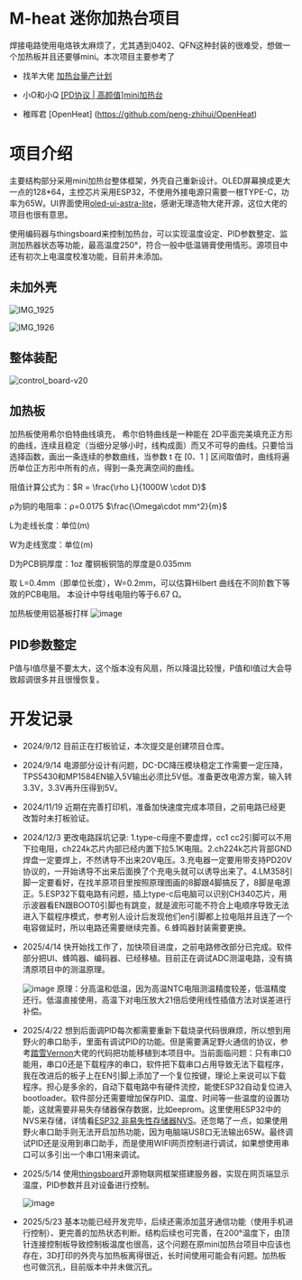# M-heat 迷你加热台项目

焊接电路使用电烙铁太麻烦了，尤其遇到0402、QFN这种封装的很难受，想做一个加热板并且还要够mini。本次项目主要参考了 

* 找羊大佬 [加热台量产计划](https://oshwhub.com/sheep_finder/pcb-heng-wen-jia-re-tai)

* 小O和小Q [[PD协议 | 高颜值]mini加热台](https://oshwhub.com/littleoandlittleq/bian-xie-jia-re-tai)

* 稚晖君 [OpenHeat] (https://github.com/peng-zhihui/OpenHeat)

# 项目介绍

主要结构部分采用mini加热台整体框架，外壳自己重新设计。OLED屏幕换成更大一点的128*64，主控芯片采用ESP32，不使用外接电源只需要一根TYPE-C，功率为65W。UI界面使用[oled-ui-astra-lite](https://github.com/AstraThreshold/oled-ui-astra-lite)，感谢无理造物大佬开源，这位大佬的项目也很有意思。

使用编码器与thingsboard来控制加热台，可以实现温度设定、PID参数整定、监测加热器状态等功能，最高温度250°，符合一般中低温锡膏使用情形。源项目中还有初次上电温度校准功能，目前并未添加。



## 未加外壳
![IMG_1925](https://github.com/maxiro-samurai/picx-images-hosting/raw/master/IMG_1925.6m44r5idvv.webp)


![IMG_1926](https://github.com/maxiro-samurai/picx-images-hosting/raw/master/IMG_1926.7i0m6slaaa.webp)

## 整体装配
![control_board-v20](https://github.com/maxiro-samurai/picx-images-hosting/raw/master/control_board-v20.1vyxfctzbs.webp)
## 加热板
加热板使用希尔伯特曲线填充， 希尔伯特曲线是一种能在 2D平面完美填充正方形的曲线，连续且稳定（当细分足够小时，线构成面）而又不可导的曲线。只要恰当选择函数，画出一条连续的参数曲线，当参数 t 在 [0、1 ] 区间取值时，曲线将遍历单位正方形中所有的点，得到一条充满空间的曲线。

阻值计算公式为：$R = \frac{\rho L}{1000W \cdot D}$

ρ为铜的电阻率：ρ=0.0175 $\frac{\Omega\cdot mm^2}{m}$

L为走线长度：单位(m)

W为走线宽度：单位(m)

D为PCB铜厚度：1oz 覆铜板铜箔的厚度是0.035mm

取 L=0.4mm（即单位长度），W=0.2mm，可以估算Hilbert 曲线在不同阶数下等效的PCB电阻。
本设计中导线电阻约等于6.67 Ω。

加热板使用铝基板打样
![image](https://github.com/maxiro-samurai/picx-images-hosting/raw/master/image.8l0d42paj0.webp)

## PID参数整定

P值与I值尽量不要太大，这个版本没有风扇，所以降温比较慢，P值和I值过大会导致超调很多并且很慢恢复。


# 开发记录
* 2024/9/12   目前正在打板验证，本次提交是创建项目仓库。

* 2024/9/14   电源部分设计有问题，DC-DC降压模块稳定工作需要一定压降，TPS5430和MP1584EN输入5V输出必须比5V低。准备更改电源方案，输入转3.3V，3.3V再升压得到5V。

* 2024/11/19  近期在完善打印机，准备加快速度完成本项目，之前电路已经更改暂时未打板验证。

* 2024/12/3   更改电路踩坑记录: 1.type-c母座不要虚焊，cc1 cc2引脚可以不用下拉电阻，ch224k芯片内部已经内置下拉5.1K电阻。2.ch224k芯片背部GND焊盘一定要焊上，不然诱导不出来20V电压。3.充电器一定要用带支持PD20V协议的，一开始诱导不出来后面换了个充电头就可以诱导出来了。4.LM358引脚一定要看好，在找羊原项目里按照原理图画的8脚跟4脚搞反了，8脚是电源正。5.ESP32下载电路有问题，插上type-c后电脑可以识别CH340芯片，用示波器看EN跟BOOT0引脚也有跳变，就是波形可能不符合上电顺序导致无法进入下载程序模式，参考别人设计后发现他们en引脚都上拉电阻并且连了一个电容做延时，所以电路还需要继续完善。6.蜂鸣器封装需要更换。

* 2025/4/14   快开始找工作了，加快项目进度，之前电路修改部分已完成。软件部分把UI、蜂鸣器、编码器、已经移植。目前正在调试ADC测温电路，没有搞清原项目中的测温原理。

    ![image](https://github.com/maxiro-samurai/picx-images-hosting/raw/master/image.86tu7igduf.webp)
原理：分高温和低温，因为高温NTC电阻测温精度较差，低温精度还行。低温直接使用，高温下对电压放大21倍后使用线性插值方法对误差进行补偿。

* 2025/4/22   想到后面调PID每次都需要重新下载烧录代码很麻烦，所以想到用野火的串口助手，里面有调试PID的功能。但是需要满足野火通信的协议，参考[踏雪Vernon](https://github.com/taxue-vernon/firetool_PID_driver_esp)大佬的代码把功能移植到本项目中。当前面临问题：只有串口0能用，串口0还是下载程序的串口，软件把下载串口占用导致无法下载程序，我在改进后的板子上在EN引脚上添加了一个复位按键，理论上来说可以下载程序。担心是多余的，自动下载电路中有硬件流控，能使ESP32自动复位进入bootloader。软件部分还需要增加保存PID、温度、时间等一些温度的设置功能，这就需要非易失存储器保存数据，比如eeprom。这里使用ESP32中的NVS来存储，详情看[ESP32 非易失性存储器NVS](https://docs.espressif.com/projects/esp-idf/zh_CN/v5.4.1/esp32s3/api-reference/storage/nvs_flash.html#id2)。还忽略了一点，如果使用野火串口助手则无法开启加热功能，因为电脑端USB口无法输出65W。最终调试PID还是没用到串口助手，而是使用WIFI网页控制进行调试，如果想使用串口可以多引出一个串口1用来调试。

* 2025/5/14   使用[thingsboard](https://github.com/thingsboard/thingsboard)开源物联网框架搭建服务器，实现在网页端显示温度，PID参数并且对设备进行控制。

    ![image](https://github.com/maxiro-samurai/picx-images-hosting/raw/master/image.70ak5h8d6q.webp)


* 2025/5/23  基本功能已经开发完毕，后续还需添加蓝牙通信功能（使用手机进行控制）、更完善的加热状态判断。结构后续也可完善，在200°温度下，由顶针连接控制板导致控制板温度也很高，这个问题在原mini加热台项目中应该也存在，3D打印的外壳与加热板离得很近，长时间使用可能会有问题。加热板也可做沉孔，目前版本中并未做沉孔。

